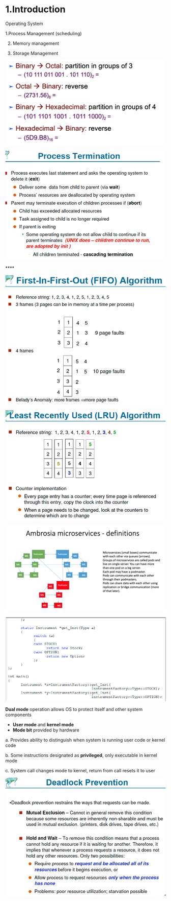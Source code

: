 # 1.Introduction

Operating System 

1.Process Management \(scheduling\) 

2. Memory management

3. Storage Management

![Performance of Various Level of Storages](../.gitbook/assets/image%20%2858%29.png)

![Storage and Device Hierarchy ](../.gitbook/assets/image%20%28137%29.png)

\*\*\*\*

![How modern computer works](../.gitbook/assets/image%20%28152%29.png)

![A dual core design](../.gitbook/assets/image%20%2890%29.png)

![Difference between Multi-processing vs Multi-programming](../.gitbook/assets/image%20%28154%29.png)

![Memory Layout of Multi-programmed System](../.gitbook/assets/image%20%2867%29.png)

**Dual mode** operation allows OS to protect itself and other system components

* **User mode** and **kernel mode** 
* **Mode bit** provided by hardware

a. Provides ability to distinguish when system is running user code or kernel code

b. Some instructions designated as **privileged**, only executable in kernel mode

c. System call changes mode to kernel, return from call resets it to user

![](../.gitbook/assets/image%20%28135%29.png)

